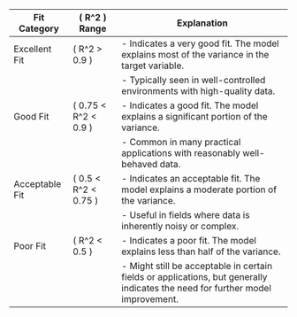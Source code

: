 <!--
 Copyright (c) 2024 David Such
 
 This software is released under the MIT License.
 https://opensource.org/licenses/MIT
-->

| Fit Category   | \( R^2 \) Range         | Explanation                                                                                                      |
|----------------|------------------------|------------------------------------------------------------------------------------------------------------------|
| Excellent Fit  | \( R^2 > 0.9 \)        | - Indicates a very good fit. The model explains most of the variance in the target variable.                     |
|                |                        | - Typically seen in well-controlled environments with high-quality data.                                         |
| Good Fit       | \( 0.75 < R^2 < 0.9 \) | - Indicates a good fit. The model explains a significant portion of the variance.                                |
|                |                        | - Common in many practical applications with reasonably well-behaved data.                                       |
| Acceptable Fit | \( 0.5 < R^2 < 0.75 \) | - Indicates an acceptable fit. The model explains a moderate portion of the variance.                            |
|                |                        | - Useful in fields where data is inherently noisy or complex.                                                    |
| Poor Fit       | \( R^2 < 0.5 \)        | - Indicates a poor fit. The model explains less than half of the variance.                                        |
|                |                        | - Might still be acceptable in certain fields or applications, but generally indicates the need for further model improvement. |